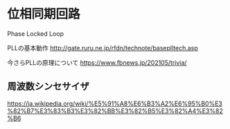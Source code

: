 # 位相同期回路
Phase Locked Loop

PLLの基本動作
http://gate.ruru.ne.jp/rfdn/technote/baseplltech.asp

今さらPLLの原理について
https://www.fbnews.jp/202105/trivia/

## 周波数シンセサイザ
https://ja.wikipedia.org/wiki/%E5%91%A8%E6%B3%A2%E6%95%B0%E3%82%B7%E3%83%B3%E3%82%BB%E3%82%B5%E3%82%A4%E3%82%B6
